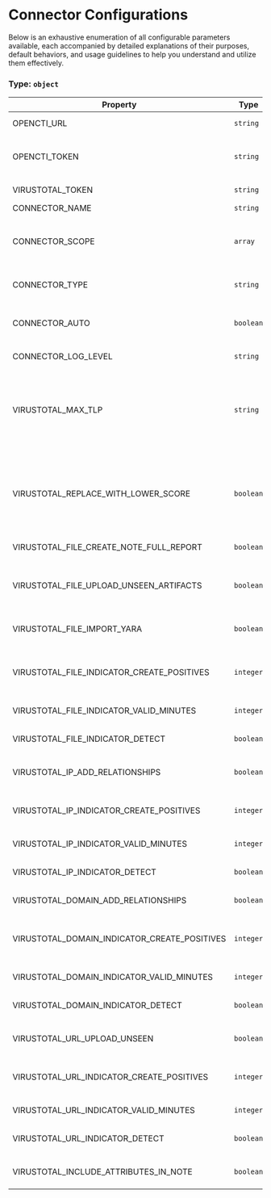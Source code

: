 # Connector Configurations

Below is an exhaustive enumeration of all configurable parameters available, each accompanied by detailed explanations of their purposes, default behaviors, and usage guidelines to help you understand and utilize them effectively.

### Type: `object`

| Property | Type | Required | Possible values | Default | Description |
| -------- | ---- | -------- | --------------- | ------- | ----------- |
| OPENCTI_URL | `string` | ✅ | Format: [`uri`](https://json-schema.org/understanding-json-schema/reference/string#built-in-formats) |  | The OpenCTI platform URL. |
| OPENCTI_TOKEN | `string` | ✅ | string |  | The token of the user who represents the connector in the OpenCTI platform. |
| VIRUSTOTAL_TOKEN | `string` | ✅ | Format: [`password`](https://json-schema.org/understanding-json-schema/reference/string#built-in-formats) |  | VirusTotal API token for authentication. |
| CONNECTOR_NAME | `string` |  | string | `"VirusTotal"` | Name of the connector. |
| CONNECTOR_SCOPE | `array` |  | string | `["StixFile", "Artifact", "IPv4-Addr", "Domain-Name", "Url", "Hostname"]` | The scope or type of data the connector is importing, either a MIME type or Stix Object (for information only). |
| CONNECTOR_TYPE | `string` |  | string | `"INTERNAL_ENRICHMENT"` | Should always be set to INTERNAL_ENRICHMENT for this connector. |
| CONNECTOR_AUTO | `boolean` |  | boolean | `false` | Enables or disables automatic enrichment of observables for OpenCTI. |
| CONNECTOR_LOG_LEVEL | `string` |  | `debug` `info` `warn` `warning` `error` | `"error"` | Determines the verbosity of the logs. |
| VIRUSTOTAL_MAX_TLP | `string` |  | `TLP:CLEAR` `TLP:WHITE` `TLP:GREEN` `TLP:AMBER` `TLP:AMBER+STRICT` `TLP:RED` | `"TLP:AMBER"` | Traffic Light Protocol (TLP) level to apply on objects imported into OpenCTI. Available values: TLP:CLEAR, TLP:GREEN, TLP:AMBER, TLP:AMBER+STRICT, TLP:RED |
| VIRUSTOTAL_REPLACE_WITH_LOWER_SCORE | `boolean` |  | boolean | `true` | Whether to keep the higher of the VT or existing score (false) or force the score to be updated with the VT score even if its lower than existing score (true). |
| VIRUSTOTAL_FILE_CREATE_NOTE_FULL_REPORT | `boolean` |  | boolean | `true` | Whether or not to include the full report as a Note. |
| VIRUSTOTAL_FILE_UPLOAD_UNSEEN_ARTIFACTS | `boolean` |  | boolean | `true` | Whether to upload artifacts (smaller than 32MB) that VirusTotal has no record of for analysis. |
| VIRUSTOTAL_FILE_IMPORT_YARA | `boolean` |  | boolean | `true` | Whether or not to import Crowdsourced YARA rules. |
| VIRUSTOTAL_FILE_INDICATOR_CREATE_POSITIVES | `integer` |  | integer | `10` | Create an indicator for File/Artifact based observables once this positive threshold is reached. |
| VIRUSTOTAL_FILE_INDICATOR_VALID_MINUTES | `integer` |  | integer | `2880` | How long the indicator is valid for in minutes. |
| VIRUSTOTAL_FILE_INDICATOR_DETECT | `boolean` |  | boolean | `true` | Whether or not to set detection for the indicator to true. |
| VIRUSTOTAL_IP_ADD_RELATIONSHIPS | `boolean` |  | boolean | `false` | Whether or not to add ASN and location resolution relationships. |
| VIRUSTOTAL_IP_INDICATOR_CREATE_POSITIVES | `integer` |  | integer | `10` | Create an indicator for IPv4 based observables once this positive threshold is reached. |
| VIRUSTOTAL_IP_INDICATOR_VALID_MINUTES | `integer` |  | integer | `2880` | How long the indicator is valid for in minutes. |
| VIRUSTOTAL_IP_INDICATOR_DETECT | `boolean` |  | boolean | `true` | Whether or not to set detection for the indicator to true. |
| VIRUSTOTAL_DOMAIN_ADD_RELATIONSHIPS | `boolean` |  | boolean | `false` | Whether or not to add IP resolution relationships. |
| VIRUSTOTAL_DOMAIN_INDICATOR_CREATE_POSITIVES | `integer` |  | integer | `10` | Create an indicator for Domain based observables once this positive threshold is reached. |
| VIRUSTOTAL_DOMAIN_INDICATOR_VALID_MINUTES | `integer` |  | integer | `2880` | How long the indicator is valid for in minutes. |
| VIRUSTOTAL_DOMAIN_INDICATOR_DETECT | `boolean` |  | boolean | `true` | Whether or not to set detection for the indicator to true. |
| VIRUSTOTAL_URL_UPLOAD_UNSEEN | `boolean` |  | boolean | `true` | Whether to upload URLs that VirusTotal has no record of for analysis. |
| VIRUSTOTAL_URL_INDICATOR_CREATE_POSITIVES | `integer` |  | integer | `10` | Create an indicator for URL based observables once this positive threshold is reached. |
| VIRUSTOTAL_URL_INDICATOR_VALID_MINUTES | `integer` |  | integer | `2880` | How long the indicator is valid for in minutes. |
| VIRUSTOTAL_URL_INDICATOR_DETECT | `boolean` |  | boolean | `true` | Whether or not to set detection for the indicator to true. |
| VIRUSTOTAL_INCLUDE_ATTRIBUTES_IN_NOTE | `boolean` |  | boolean | `false` | Whether or not to include the attributes info in Note. |
